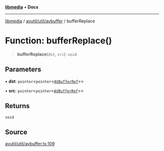 [**libmedia**](../../../../README.md) • **Docs**

***

[libmedia](../../../../README.md) / [avutil/util/avbuffer](../README.md) / bufferReplace

# Function: bufferReplace()

> **bufferReplace**(`dst`, `src`): `void`

## Parameters

• **dst**: `pointer`\<`pointer`\<[`AVBufferRef`](../../../struct/avbuffer/classes/AVBufferRef.md)\>\>

• **src**: `pointer`\<`pointer`\<[`AVBufferRef`](../../../struct/avbuffer/classes/AVBufferRef.md)\>\>

## Returns

`void`

## Source

[avutil/util/avbuffer.ts:109](https://github.com/zhaohappy/libmedia/blob/87bf8029d8be58d5035a3f4dc7037c25d1ac371b/src/avutil/util/avbuffer.ts#L109)
